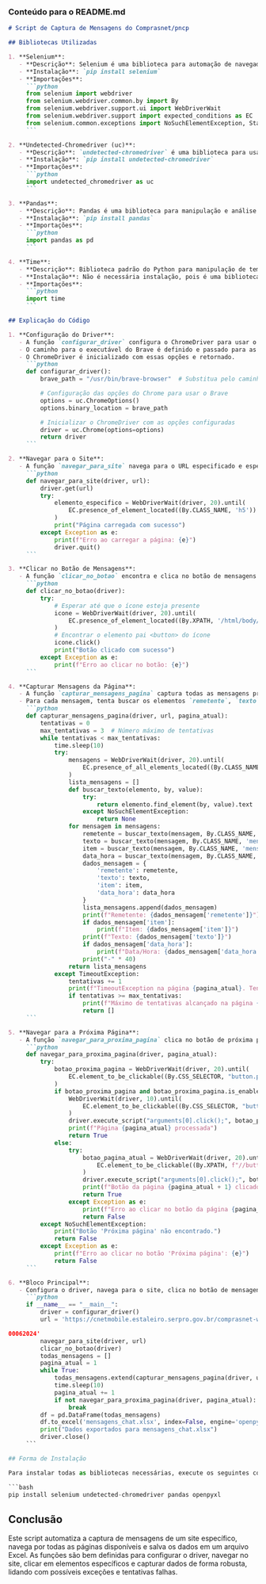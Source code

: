### Conteúdo para o README.md

```markdown
# Script de Captura de Mensagens do Comprasnet/pncp

## Bibliotecas Utilizadas

1. **Selenium**:
   - **Descrição**: Selenium é uma biblioteca para automação de navegadores web.
   - **Instalação**: `pip install selenium`
   - **Importações**:
     ```python
     from selenium import webdriver
     from selenium.webdriver.common.by import By
     from selenium.webdriver.support.ui import WebDriverWait
     from selenium.webdriver.support import expected_conditions as EC
     from selenium.common.exceptions import NoSuchElementException, StaleElementReferenceException, TimeoutException
     ```

2. **Undetected-Chromedriver (uc)**:
   - **Descrição**: `undetected-chromedriver` é uma biblioteca para usar o ChromeDriver de forma que ele não seja detectado pelos sites.
   - **Instalação**: `pip install undetected-chromedriver`
   - **Importações**:
     ```python
     import undetected_chromedriver as uc
     ```

3. **Pandas**:
   - **Descrição**: Pandas é uma biblioteca para manipulação e análise de dados.
   - **Instalação**: `pip install pandas`
   - **Importações**:
     ```python
     import pandas as pd
     ```

4. **Time**:
   - **Descrição**: Biblioteca padrão do Python para manipulação de tempo.
   - **Instalação**: Não é necessária instalação, pois é uma biblioteca padrão.
   - **Importações**:
     ```python
     import time
     ```

## Explicação do Código

1. **Configuração do Driver**:
   - A função `configurar_driver` configura o ChromeDriver para usar o navegador Brave.
   - O caminho para o executável do Brave é definido e passado para as opções do ChromeDriver.
   - O ChromeDriver é inicializado com essas opções e retornado.
     ```python
     def configurar_driver():
         brave_path = "/usr/bin/brave-browser"  # Substitua pelo caminho real do Brave no seu sistema

         # Configuração das opções do Chrome para usar o Brave
         options = uc.ChromeOptions()
         options.binary_location = brave_path

         # Inicializar o ChromeDriver com as opções configuradas
         driver = uc.Chrome(options=options)
         return driver
     ```

2. **Navegar para o Site**:
   - A função `navegar_para_site` navega para o URL especificado e espera que um elemento específico da página esteja presente.
     ```python
     def navegar_para_site(driver, url):
         driver.get(url)
         try:
             elemento_especifico = WebDriverWait(driver, 20).until(
                 EC.presence_of_element_located((By.CLASS_NAME, 'h5'))
             )
             print("Página carregada com sucesso")
         except Exception as e:
             print(f"Erro ao carregar a página: {e}")
             driver.quit()
     ```

3. **Clicar no Botão de Mensagens**:
   - A função `clicar_no_botao` encontra e clica no botão de mensagens na página carregada.
     ```python
     def clicar_no_botao(driver):
         try:
             # Esperar até que o ícone esteja presente
             icone = WebDriverWait(driver, 20).until(
                 EC.presence_of_element_located((By.XPATH, '/html/body/app-root/div/div/div/app-cabecalho-compra-acesso-publico/app-cabecalho-compra/div[4]/div[2]/div/app-botoes-cabecalho-compra/span/app-botao-mensagens-da-compra/span/app-botao-icone/span/button'))
             )
             # Encontrar o elemento pai <button> do ícone
             icone.click()
             print("Botão clicado com sucesso")
         except Exception as e:
             print(f"Erro ao clicar no botão: {e}")
     ```

4. **Capturar Mensagens da Página**:
   - A função `capturar_mensagens_pagina` captura todas as mensagens presentes na página.
   - Para cada mensagem, tenta buscar os elementos `remetente`, `texto`, `item` e `data_hora`. Caso não encontre algum elemento, continua a execução sem erro.
     ```python
     def capturar_mensagens_pagina(driver, url, pagina_atual):
         tentativas = 0
         max_tentativas = 3  # Número máximo de tentativas
         while tentativas < max_tentativas:
             time.sleep(10)
             try:
                 mensagens = WebDriverWait(driver, 20).until(
                     EC.presence_of_all_elements_located((By.CLASS_NAME, 'cp-mensagens-compra'))
                 )
                 lista_mensagens = []
                 def buscar_texto(elemento, by, value):
                     try:
                         return elemento.find_element(by, value).text
                     except NoSuchElementException:
                         return None
                 for mensagem in mensagens:
                     remetente = buscar_texto(mensagem, By.CLASS_NAME, 'mensagens-remetente')
                     texto = buscar_texto(mensagem, By.CLASS_NAME, 'mensagens-texto')
                     item = buscar_texto(mensagem, By.CLASS_NAME, 'mensagens-item')
                     data_hora = buscar_texto(mensagem, By.CLASS_NAME, 'mensagens-data')
                     dados_mensagem = {
                         'remetente': remetente,
                         'texto': texto,
                         'item': item,
                         'data_hora': data_hora
                     }
                     lista_mensagens.append(dados_mensagem)
                     print(f"Remetente: {dados_mensagem['remetente']}")
                     if dados_mensagem['item']:
                         print(f"Item: {dados_mensagem['item']}")
                     print(f"Texto: {dados_mensagem['texto']}")
                     if dados_mensagem['data_hora']:
                         print(f"Data/Hora: {dados_mensagem['data_hora']}")
                     print("-" * 40)
                 return lista_mensagens
             except TimeoutException:
                 tentativas += 1
                 print(f"TimeoutException na página {pagina_atual}. Tentativa {tentativas} de {max_tentativas}...")
                 if tentativas >= max_tentativas:
                     print(f"Máximo de tentativas alcançado na página {pagina_atual}. Pulando esta página.")
                     return []
     ```

5. **Navegar para a Próxima Página**:
   - A função `navegar_para_proxima_pagina` clica no botão de próxima página, ou tenta clicar no botão da próxima página específica se o botão de próxima página não for encontrado.
     ```python
     def navegar_para_proxima_pagina(driver, pagina_atual):
         try:
             botao_proxima_pagina = WebDriverWait(driver, 20).until(
                 EC.element_to_be_clickable((By.CSS_SELECTOR, "button.p-paginator-next"))
             )
             if botao_proxima_pagina and botao_proxima_pagina.is_enabled():
                 WebDriverWait(driver, 10).until(
                     EC.element_to_be_clickable((By.CSS_SELECTOR, "button.p-paginator-next"))
                 )
                 driver.execute_script("arguments[0].click();", botao_proxima_pagina)
                 print(f"Página {pagina_atual} processada")
                 return True
             else:
                 try:
                     botao_pagina_atual = WebDriverWait(driver, 20).until(
                         EC.element_to_be_clickable((By.XPATH, f"//button[@aria-label='Page {pagina_atual + 1}']"))
                     )
                     driver.execute_script("arguments[0].click();", botao_pagina_atual)
                     print(f"Botão da página {pagina_atual + 1} clicado com sucesso")
                     return True
                 except Exception as e:
                     print(f"Erro ao clicar no botão da página {pagina_atual + 1}: {e}")
                     return False
         except NoSuchElementException:
             print("Botão 'Próxima página' não encontrado.")
             return False
         except Exception as e:
             print(f"Erro ao clicar no botão 'Próxima página': {e}")
             return False
     ```

6. **Bloco Principal**:
   - Configura o driver, navega para o site, clica no botão de mensagens, captura mensagens de todas as páginas e salva os dados em um arquivo Excel.
     ```python
     if __name__ == "__main__":
         driver = configurar_driver()
         url = 'https://cnetmobile.estaleiro.serpro.gov.br/comprasnet-web/public/compras/acompanhamento-compra?compra=990192059

00062024'
         navegar_para_site(driver, url)
         clicar_no_botao(driver)
         todas_mensagens = []
         pagina_atual = 1
         while True:
             todas_mensagens.extend(capturar_mensagens_pagina(driver, url, pagina_atual))
             time.sleep(10)
             pagina_atual += 1
             if not navegar_para_proxima_pagina(driver, pagina_atual):
                 break
         df = pd.DataFrame(todas_mensagens)
         df.to_excel('mensagens_chat.xlsx', index=False, engine='openpyxl')
         print("Dados exportados para mensagens_chat.xlsx")
         driver.close()
     ```

## Forma de Instalação

Para instalar todas as bibliotecas necessárias, execute os seguintes comandos:

```bash
pip install selenium undetected-chromedriver pandas openpyxl
```

## Conclusão

Este script automatiza a captura de mensagens de um site específico, navega por todas as páginas disponíveis e salva os dados em um arquivo Excel. As funções são bem definidas para configurar o driver, navegar no site, clicar em elementos específicos e capturar dados de forma robusta, lidando com possíveis exceções e tentativas falhas.
```


